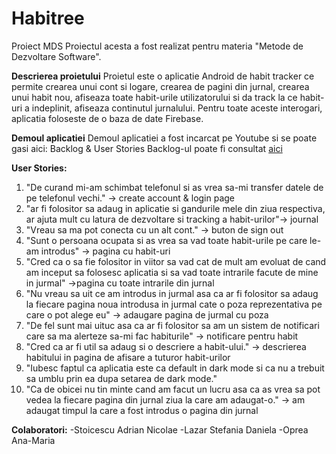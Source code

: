 # Habitree
Proiect MDS
Proiectul acesta a fost realizat pentru materia "Metode de Dezvoltare Software".

**Descrierea proietului** 
Proietul este o aplicatie Android de habit tracker ce permite crearea unui cont si logare, crearea de pagini din jurnal, crearea unui habit nou, afiseaza toate habit-urile utilizatorului si da track la ce habit-uri a indeplinit, afiseaza continutul jurnalului. Pentru toate aceste interogari, aplicatia foloseste de o baza de date Firebase.

**Demoul aplicatiei**
Demoul aplicatiei a fost incarcat pe Youtube si se poate gasi aici:
Backlog & User Stories
Backlog-ul poate fi consultat [aici](https://github.com/Deadlykittenn/Habitree/issues)

**User Stories:**
1. "De curand mi-am schimbat telefonul si as vrea sa-mi transfer datele de pe telefonul vechi." -> create account & login page 
2. "ar fi folositor sa adaug in aplicatie si gandurile mele din ziua respectiva, ar ajuta mult cu latura de dezvoltare si tracking a habit-urilor"-> journal
3. "Vreau sa ma pot conecta cu un alt cont." -> buton de sign out
4. "Sunt o persoana ocupata si as vrea sa vad toate habit-urile pe care le-am introdus" -> pagina cu habit-uri
5. "Cred ca o sa fie folositor in viitor sa vad cat de mult am evoluat de cand am inceput sa folosesc aplicatia si sa vad toate intrarile facute de mine in jurmal" ->pagina cu toate intrarile din jurnal
6. "Nu vreau sa uit ce am introdus in jurmal asa ca ar fi folositor sa adaug la fiecare pagina noua introdusa in jurmal cate o poza reprezentativa pe care o pot alege eu" -> adaugare pagina de jurmal cu poza 
7. "De fel sunt mai uituc asa ca ar fi folositor sa am un sistem de notificari care sa ma alerteze sa-mi fac habiturile" -> notificare pentru habit
8. "Cred ca ar fi util sa adaug si o descriere a habit-ului." -> descrierea habitului in pagina de afisare a tuturor habit-urilor
9. "Iubesc faptul ca aplicatia este ca default in dark mode si ca nu a trebuit sa umblu prin ea dupa setarea de dark mode."
10. "Ca de obicei nu tin minte cand am facut un lucru asa ca as vrea sa pot vedea la fiecare pagina din jurnal ziua la care am adaugat-o." -> am adaugat timpul la care a fost introdus o pagina din jurnal

**Colaboratori:**
 -Stoicescu Adrian Nicolae
 -Lazar Stefania Daniela
 -Oprea Ana-Maria

